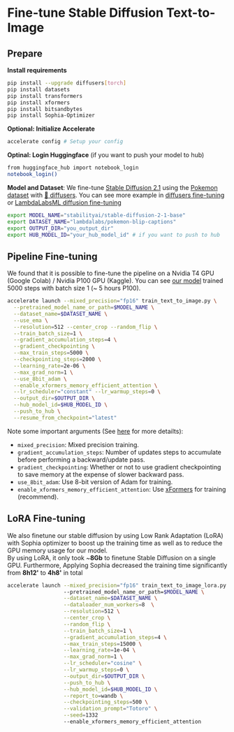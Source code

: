 # Fine-tune Stable Diffusion Text-to-Image
## Prepare
**Install requirements**
```sh
pip install --upgrade diffusers[torch]
pip install datasets
pip install transformers
pip install xformers
pip install bitsandbytes
pip install Sophia-Optimizer
```

**Optional: Initialize Accelerate**
```sh
accelerate config # Setup your config
```

**Optinal: Login Huggingface** (if you want to push your model to hub)
```sh
from huggingface_hub import notebook_login
notebook_login()
```

**Model and Dataset**: We fine-tune [Stable Diffusion 2.1](https://huggingface.co/stabilityai/stable-diffusion-2-1-base) using the [Pokemon dataset](https://huggingface.co/datasets/lambdalabs/pokemon-blip-captions) with [🤗 diffusers](https://github.com/huggingface/diffusers). You can see more example in [diffusers fine-tuning](https://github.com/huggingface/diffusers/tree/main/examples/text_to_image) or [LambdaLabsML diffusion fine-tuning](https://github.com/LambdaLabsML/examples/tree/main/stable-diffusion-finetuning)
```sh
export MODEL_NAME="stabilityai/stable-diffusion-2-1-base"
export DATASET_NAME="lambdalabs/pokemon-blip-captions"
export OUTPUT_DIR="you_output_dir"
export HUB_MODEL_ID="your_hub_model_id" # if you want to push to hub
```

## Pipeline Fine-tuning
We found that it is possible to fine-tune the pipeline on a Nvidia T4 GPU (Google Colab) / Nvidia P100 GPU (Kaggle). You can see [our model](https://huggingface.co/Zero-nnkn/stable-diffusion-2-pokemon) trained 5000 steps with batch size 1 (~ 5 hours P100).

```sh
accelerate launch --mixed_precision="fp16" train_text_to_image.py \
  --pretrained_model_name_or_path=$MODEL_NAME \
  --dataset_name=$DATASET_NAME \
  --use_ema \
  --resolution=512 --center_crop --random_flip \
  --train_batch_size=1 \
  --gradient_accumulation_steps=4 \
  --gradient_checkpointing \
  --max_train_steps=5000 \
  --checkpointing_steps=2000 \
  --learning_rate=2e-06 \
  --max_grad_norm=1 \
  --use_8bit_adam \
  --enable_xformers_memory_efficient_attention \
  --lr_scheduler="constant" --lr_warmup_steps=0 \
  --output_dir=$OUTPUT_DIR \
  --hub_model_id=$HUB_MODEL_ID \
  --push_to_hub \
  --resume_from_checkpoint="latest"
```

Note some important arguments (See [here](https://huggingface.co/docs/transformers/perf_train_gpu_one) for more detailts):
- `mixed_precision`: Mixed precision training.
- `gradient_accumulation_steps`: Number of updates steps to accumulate before performing a backward/update pass.
- `gradient_checkpointing`: Whether or not to use gradient checkpointing to save memory at the expense of slower backward pass.
- `use_8bit_adam`: Use 8-bit version of Adam for training.
- `enable_xformers_memory_efficient_attention`: Use [xFormers](https://github.com/facebookresearch/xformers) for training (recommend).

## LoRA Fine-tuning
We also finetune our stable diffusion by using Low Rank Adaptation (LoRA) with Sophia optimizer to boost up the training time as well as to reduce the GPU memory usage for our model. \
 By using LoRA, it only took ~**8Gb** to finetune Stable Diffusion on a single GPU. Furthermore, Applying Sophia decreased the training time significantly from **8h12'** to **4h8'** in total

```sh
accelerate launch --mixed_precision="fp16" train_text_to_image_lora.py
                  --pretrained_model_name_or_path=$MODEL_NAME \
                  --dataset_name=$DATASET_NAME \
                  --dataloader_num_workers=8  \
                  --resolution=512 \
                  --center_crop \
                  --random_flip \
                  --train_batch_size=1 \
                  --gradient_accumulation_steps=4 \
                  --max_train_steps=15000 \
                  --learning_rate=1e-04 \
                  --max_grad_norm=1 \
                  --lr_scheduler="cosine" \
                  --lr_warmup_steps=0 \
                  --output_dir=$OUTPUT_DIR \
                  --push_to_hub \
                  --hub_model_id=$HUB_MODEL_ID \
                  --report_to=wandb \
                  --checkpointing_steps=500 \
                  --validation_prompt="Totoro" \
                  --seed=1332
                  --enable_xformers_memory_efficient_attention 
```


